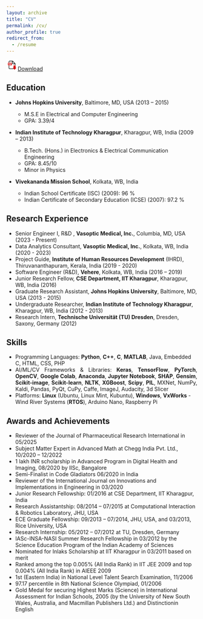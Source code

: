 ```yaml
---
layout: archive
title: "CV"
permalink: /cv/
author_profile: true
redirect_from:
  - /resume
---
```

<a href="../files/AvigyanSinha_CV_2025.pdf" Download> <img src="../images/pdf.jpg" alt="Download" width="30" height="30">Download</a>

<!---
[![Download](../images/pdf.jpg)](../files/AvigyanSinha_CV_2025.pdf)
-->

Education
---------------
* <b>Johns Hopkins University</b>, Baltimore, MD, USA (2013 – 2015)
  * M.S.E in Electrical and Computer Engineering
  * GPA: 3.39/4

* <b>Indian Institute of Technology Kharagpur</b>, Kharagpur, WB, India (2009 – 2013)
  * B.Tech. (Hons.) in Electronics & Electrical Communication Engineering
  * GPA: 8.45/10
  * Minor in Physics

* <b>Vivekananda Mission School</b>, Kolkata, WB, India
  * Indian School Certificate (ISC) (2009): 96 %
  * Indian Certificate of Secondary Education (ICSE) (2007): 97.2 %

Research Experience
---------------
* Senior Engineer I, R&D , <b>Vasoptic Medical, Inc.</b>, Columbia, MD, USA (2023 - Present)
* Data Analytics Consultant, <b>Vasoptic Medical, Inc.</b>, Kolkata, WB, India (2020 - 2023)
* Project Guide, <b>Institute of Human Resources Development</b> (IHRD), Thiruvananthapuram, Kerala, India (2019 - 2020)
* Software Engineer (R&D), <b>Vehere</b>, Kolkata, WB, India (2016 – 2019)
* Junior Research Fellow, <b>CSE Department, IIT Kharagpur</b>, Kharagpur, WB, India (2016)
* Graduate Research Assistant, <b>Johns Hopkins University</b>, Baltimore, MD, USA (2013 - 2015)
* Undergraduate Researcher, <b>Indian Institute of Technology Kharagpur</b>, Kharagpur, WB, India (2012 - 2013)  
* Research Intern, <b>Technische Universität (TU) Dresden</b>, Dresden, Saxony, Germany (2012)

Skills
---------------
* Programming Languages: <b>Python</b>, <b>C++</b>, <b>C</b>, <b>MATLAB</b>, Java, Embedded C, HTML, CSS, PHP
* <div style="text-align: justify">AI/ML/CV Frameworks & Libraries: <b>Keras</b>, <b>TensorFlow</b>, <b>PyTorch</b>, <b>OpenCV</b>, <b>Google Colab</b>, <b>Anaconda</b>, <b>Jupyter Notebook</b>, <b>SHAP</b>, <b>Gensim</b>, <b>Scikit-image</b>, <b>Scikit-learn</b>, <b>NLTK</b>, <b>XGBoost</b>, <b>Scipy</b>, <b>PIL</b>, MXNet, NumPy, Kaldi, Pandas, PyQt, CuPy, Caffe, ImageJ, Audacity, 3d Slicer</div>
* Platforms: <b>Linux</b> (Ubuntu, Linux Mint, Kubuntu), <b>Windows</b>, <b>VxWorks</b> - Wind River Systems (<b>RTOS</b>), Arduino Nano, Raspberry Pi

Awards and Achievements
---------------
* Reviewer of the Journal of Pharmaceutical Research International in 05/2025
* Subject Matter Expert in Advanced Math at Chegg India Pvt. Ltd., 10/2020 – 12/2022
* 1 lakh INR scholarship in Advanced Program in Digital Health and Imaging, 08/2020 by IISc, Bangalore
* Semi-Finalist in Code Gladiators 06/2020 in India
* Reviewer of the International Journal on Innovations and Implementations in Engineering in 03/2020
* Junior Research Fellowship: 01/2016 at CSE Department, IIT Kharagpur, India
* Research Assistantship: 08/2014 – 07/2015 at Computational Interaction & Robotics Laboratory, JHU, USA
* ECE Graduate Fellowship: 09/2013 – 07/2014, JHU, USA, and 03/2013, Rice University, USA
* Research Internship: 05/2012 – 07/2012 at TU, Dresden, Germany
* IASc-INSA-NASI Summer Research Fellowship in 03/2012 by the Science Education Program of the Indian Academy of Sciences
* Nominated for Inlaks Scholarship at IIT Kharagpur in 03/2011 based on merit
* Ranked among the top 0.005% (All India Rank) in IIT JEE 2009 and top 0.004% (All India Rank) in AIEEE 2009
* 1st (Eastern India) in National Level Talent Search Examination, 11/2006
* 97.17 percentile in 8th National Science Olympiad, 01/2006
* Gold Medal for securing Highest Marks (Science) in International Assessment for Indian Schools, 2005 (by the University of New South Wales, Australia, and Macmillan Publishers Ltd.) and Distinctionin English



